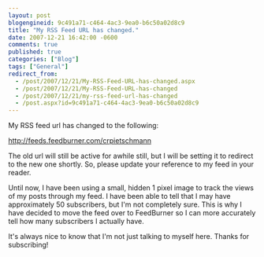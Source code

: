 ```yaml
---
layout: post
blogengineid: 9c491a71-c464-4ac3-9ea0-b6c50a02d8c9
title: "My RSS Feed URL has changed."
date: 2007-12-21 16:42:00 -0600
comments: true
published: true
categories: ["Blog"]
tags: ["General"]
redirect_from: 
  - /post/2007/12/21/My-RSS-Feed-URL-has-changed.aspx
  - /post/2007/12/21/My-RSS-Feed-URL-has-changed
  - /post/2007/12/21/my-rss-feed-url-has-changed
  - /post.aspx?id=9c491a71-c464-4ac3-9ea0-b6c50a02d8c9
---
```

<!-- more -->

My RSS feed url has changed to the following:

<A href="http://feeds.feedburner.com/crpietschmann">http://feeds.feedburner.com/crpietschmann</A>

The old url will still be active for awhile still, but I will be setting it to redirect to the new one shortly. So, please update your reference to my feed in your reader.

Until now, I have been using a small, hidden 1 pixel image to track the views of my posts through my feed. I have been able to tell that I may have approximately 50 subscribers, but I'm not completely sure. This is why I have decided to move the feed over to FeedBurner so I can more accurately tell how many subscribers I actually have.

It's always nice to know that I'm not just talking to myself here. Thanks for subscribing!
